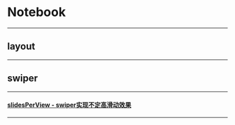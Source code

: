 # Notebook
---
## layout
---
## swiper
---
#### [slidesPerView - swiper实现不定高滑动效果](slidesPerView/slidesPerView.md)
---
